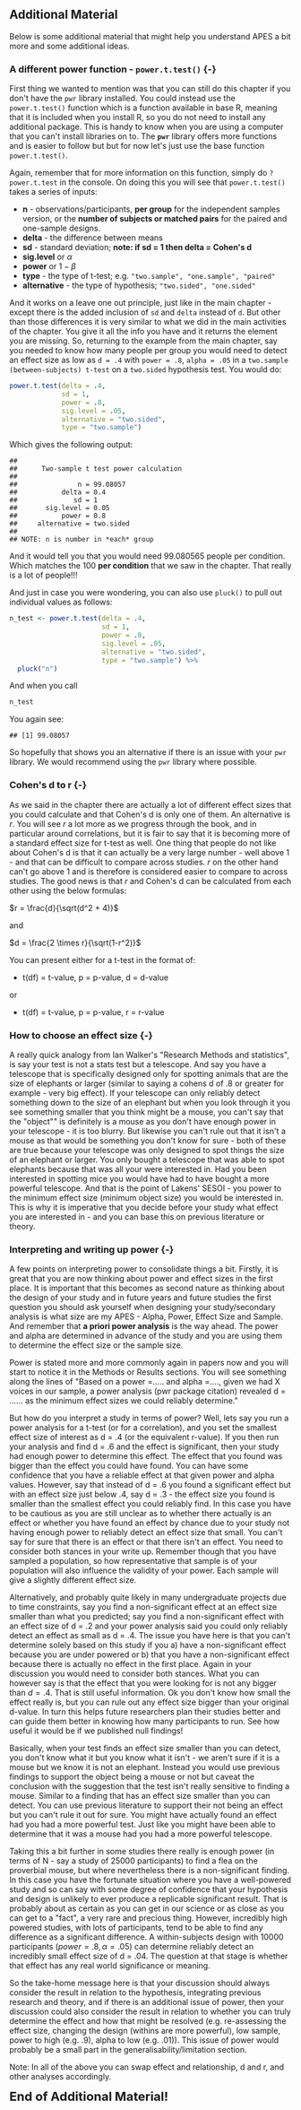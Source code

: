 ## Additional Material

Below is some additional material that might help you understand APES a bit more and some additional ideas.

### A different power function - `power.t.test()` {-}

First thing we wanted to mention was that you can still do this chapter if you don't have the `pwr` library installed. You could instead use the `power.t.test()` function which is a function available in base R, meaning that it is included when you install R, so you do not need to install any additional package.  This is handy to know when you are using a computer that you can't install libraries on to. The **`pwr`** library offers more functions and is easier to follow but but for now let's just use the base function `power.t.test()`.

Again, remember that for more information on this function, simply do `?power.t.test` in the console. On doing this you will see that `power.t.test()` takes a series of inputs:

* **n** - observations/participants, **per group** for the independent samples version, or the **number of subjects or matched pairs** for the paired and one-sample designs.
* **delta** - the difference between means
* **sd** - standard deviation; **note: if sd = 1 then delta = Cohen's d**
* **sig.level** or $\alpha$
* **power** or $1-\beta$
* **type** - the type of t-test; e.g. `"two.sample", "one.sample", "paired"`
* **alternative** - the type of hypothesis; `"two.sided", "one.sided"`

And it works on a leave one out principle, just like in the main chapter - except there is the added inclusion of `sd` and `delta` instead of `d`. But other than those differences it is very similar to what we did in the main activities of the chapter. You give it all the info you have and it returns the element you are missing.  So, returning to the example from the main chapter, say you needed to know how many people per group you would need to detect an effect size as low as `d = .4` with `power = .8`, `alpha = .05` in a `two.sample (between-subjects) t-test` on a `two.sided` hypothesis test.  You would do:




```r
power.t.test(delta = .4,
             sd = 1,
             power = .8,
             sig.level = .05,
             alternative = "two.sided",
             type = "two.sample")
```

Which gives the following output:


```
## 
##      Two-sample t test power calculation 
## 
##               n = 99.08057
##           delta = 0.4
##              sd = 1
##       sig.level = 0.05
##           power = 0.8
##     alternative = two.sided
## 
## NOTE: n is number in *each* group
```

And it would tell you that you would need 99.080565 people per condition. Which matches the 100 **per condition** that we saw in the chapter. That really is a lot of people!!!

And just in case you were wondering, you can also use `pluck()` to pull out individual values as follows:


```r
n_test <- power.t.test(delta = .4, 
                       sd = 1,
                       power = .8,
                       sig.level = .05,
                       alternative = "two.sided",
                       type = "two.sample") %>% 
  pluck("n")
```

And when you call


```r
n_test
```

You again see:


```
## [1] 99.08057
```

So hopefully that shows you an alternative if there is an issue with your `pwr` library. We would recommend using the `pwr` library where possible.

### Cohen's d to r {-}

As we said in the chapter there are actually a lot of different effect sizes that you could calculate and that Cohen's d is only one of them. An alternative is $r$. You will see $r$ a lot more as we progress through the book, and in particular around correlations, but it is fair to say that it is becoming more of a standard effect size for t-test as well. One thing that people do not like about Cohen's d is that it can actually be a very large number - well above 1 - and that can be difficult to compare across studies. $r$ on the other hand can't go above 1 and is therefore is considered easier to compare to across studies. The good news is that $r$ and Cohen's d can be calculated from each other using the below formulas:

$r = \frac{d}{\sqrt(d^2 + 4)}$

and

$d = \frac{2 \times r}{\sqrt(1-r^2)}$

You can present either for a t-test in the format of:

* t(df) = t-value, p = p-value, d = d-value 

or 

* t(df) = t-value, p = p-value, r = r-value 

### How to choose an effect size {-}

A really quick analogy from Ian Walker's "Research Methods and statistics", is say your test is not a stats test but a telescope. And say you have a telescope that is specifically designed only for spotting animals that are the size of elephants or larger (similar to saying a cohens d of .8 or greater for example - very big effect). If your telescope can only reliably detect something down to the size of an elephant but when you look through it you see something smaller that you think might be a mouse, you can't say that the "object"" is definitely is a mouse as you don't have enough power in your telescope - it is too blurry. But likewise you can't rule out that it isn't a mouse as that would be something you don't know for sure  - both of these are true because your telescope was only designed to spot things the size of an elephant or larger. You only bought a telescope that was able to spot elephants because that was all your were interested in. Had you been interested in spotting mice you would have had to have bought a more powerful telescope. And that is the point of Lakens' SESOI - you power to the minimum effect size (minimum object size) you would be interested in. This is why it is imperative that you decide before your study what effect you are interested in - and you can base this on previous literature or theory.

### Interpreting and writing up power {-}

A few points on interpreting power to consolidate things a bit.  Firstly, it is great that you are now thinking about power and effect sizes in the first place. It is important that this becomes as second nature as thinking about the design of your study and in future years and future studies the first question you should ask yourself when designing your study/secondary analysis is what size are my APES - Alpha, Power, Effect Size and Sample. And remember that **a priori power analysis** is the way ahead. The power and alpha are determined in advance of the study and you are using them to determine the effect size or the sample size.

Power is stated more and more commonly again in papers now and you will start to notice it in the Methods or Results sections. You will see something along the lines of "Based on a power =..... and alpha =...., given we had X voices in our sample, a power analysis (pwr package citation) revealed d = ...... as the minimum effect sizes we could reliably determine."

But how do you interpret a study in terms of power? Well, lets say you run a power analysis for a t-test (or for a correlation), and you set the smallest effect size of interest as d = .4 (or the equivalent r-value).  If you then run your analysis and find d = .6 and the effect is significant, then your study had enough power to determine this effect. The effect that you found was bigger than the effect you could have found. You can have some confidence that you have a reliable effect at that given power and alpha values. However, say that instead of d = .6 you found a significant effect but with an effect size just below .4, say d = .3 - the effect size you found is smaller than the smallest effect you could reliably find. In this case you have to be cautious as you are still unclear as to whether there actually is an effect or whether you have found an effect by chance due to your study not having enough power to reliably detect an effect size that small. You can't say for sure that there is an effect or that there isn't an effect.  You need to consider both stances in your write up. Remember though that you have sampled a population, so how representative that sample is of your population will also influence the validity of your power. Each sample will give a slightly different effect size.

Alternatively, and probably quite likely in many undergraduate projects due to time constraints, say you find a non-significant effect at an effect size smaller than what you predicted; say you find a non-significant effect with an effect size of d = .2 and your power analysis said you could only reliably detect an effect as small as d = .4. The issue you have here is that you can't determine solely based on this study if you a) have a non-significant effect because you are under powered or b) that you have a non-significant effect because there is actually no effect in the first place.  Again in your discussion you would need to consider both stances. What you can however say is that the effect that you were looking for is not any bigger than $d = .4$. That is still useful information. Ok you don't know how small the effect really is, but you can rule out any effect size bigger than your original d-value. In turn this helps future researchers plan their studies better and can guide them better in knowing how many participants to run. See how useful it would be if we published null findings!

Basically, when your test finds an effect size smaller than you can detect, you don't know what it but you know what it isn't - we aren't sure if it is a mouse but we know it is not an elephant. Instead you would use previous findings to support the object being a mouse or not but caveat the conclusion with the suggestion that the test isn't really sensitive to finding a mouse. Similar to a finding that has an effect size smaller than you can detect. You can use previous literature to support their not being an effect but you can't rule it out for sure. You might have actually found an effect had you had a more powerful test. Just like you might have been able to determine that it was a mouse had you had a more powerful telescope.

Taking this a bit further in some studies there really is enough power (in terms of N - say a study of 25000 participants) to find a flea on the proverbial mouse, but where nevertheless there is a non-significant finding. In this case you have the fortunate situation where you have a well-powered study and so can say with some degree of confidence that your hypothesis and design is unlikely to ever produce a replicable significant result.  That is probably about as certain as you can get in our science or as close as you can get to a "fact", a very rare and precious thing. 
However, incredibly high powered studies, with lots of participants, tend to be able to find any difference as a significant difference. A within-subjects design with 10000 participants ($power = .8, \alpha = .05$) can determine reliably detect an incredibly small effect size of d = .04. The question at that stage is whether that effect has any real world significance or meaning.

So the take-home message here is that your discussion should always consider the result in relation to the hypothesis, integrating previous research and theory, and if there is an additional issue of power, then your discussion could also consider the result in relation to whether you can truly determine the effect and how that might be resolved (e.g. re-assessing the effect size, changing the design (withins are more powerful), low sample, power to high (e.g. .9), alpha to low (e.g. .01)). This issue of power would probably be a small part in the generalisability/limitation section.

Note: In all of the above you can swap effect and relationship, d and r, and other analyses accordingly.

<span style="font-size: 22px; font-weight: bold; color: var(--purple);">End of Additional Material!</span>
